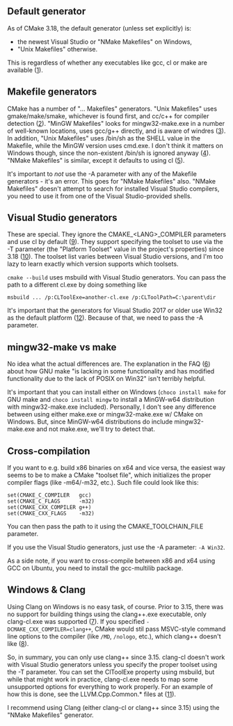 Default generator
-----------------

As of CMake 3.18, the default generator (unless set explicitly) is:

  * the newest Visual Studio or "NMake Makefiles" on Windows,
  * "Unix Makefiles" otherwise.

This is regardless of whether any executables like gcc, cl or make are
available ([1][1]).

Makefile generators
-------------------

CMake has a number of "... Makefiles" generators.  "Unix Makefiles" uses
gmake/make/smake, whichever is found first, and cc/c++ for compiler detection
([2][2]).  "MinGW Makefiles" looks for mingw32-make.exe in a number of
well-known locations, uses gcc/g++ directly, and is aware of windres ([3][3]).
In addition, "Unix Makefiles" uses /bin/sh as the SHELL value in the Makefile,
while the MinGW version uses cmd.exe.  I don't think it matters on Windows
though, since the non-existent /bin/sh is ignored anyway ([4][4]).  "NMake
Makefiles" is similar, except it defaults to using cl ([5][5]).

It's important to _not_ use the -A parameter with any of the Makefile
generators - it's an error.  This goes for "NMake Makefiles" also.  "NMake
Makefiles" doesn't attempt to search for installed Visual Studio compilers, you
need to use it from one of the Visual Studio-provided shells.

Visual Studio generators
------------------------

These are special.  They ignore the CMAKE_\<LANG\>_COMPILER parameters and use
cl by default ([9][9]).  They support specifying the toolset to use via the -T
parameter (the "Platform Toolset" value in the project's properties) since 3.18
([10][10]).  The toolset list varies between Visual Studio versions, and I'm
too lazy to learn exactly which version supports which toolsets.

`cmake --build` uses msbuild with Visual Studio generators.  You can pass the
path to a different cl.exe by doing something like

    msbuild ... /p:CLToolExe=another-cl.exe /p:CLToolPath=C:\parent\dir

It's important that the generators for Visual Studio 2017 or older use Win32 as
the default platform ([12][12]).  Because of that, we need to pass the -A
parameter.

mingw32-make vs make
--------------------

No idea what the actual differences are.  The explanation in the FAQ ([6][6])
about how GNU make "is lacking in some functionality and has modified
functionality due to the lack of POSIX on Win32" isn't terribly helpful.

It's important that you can install either on Windows (`choco install make` for
GNU make and `choco install mingw` to install a MinGW-w64 distribution with
mingw32-make.exe included).  Personally, I don't see any difference between
using either make.exe or mingw32-make.exe w/ CMake on Windows.  But, since
MinGW-w64 distributions do include mingw32-make.exe and not make.exe, we'll try
to detect that.

Cross-compilation
-----------------

If you want to e.g. build x86 binaries on x64 and vice versa, the easiest way
seems to be to make a CMake "toolset file", which initializes the proper
compiler flags (like -m64/-m32, etc.).  Such file could look like this:

    set(CMAKE_C_COMPILER   gcc)
    set(CMAKE_C_FLAGS      -m32)
    set(CMAKE_CXX_COMPILER g++)
    set(CMAKE_CXX_FLAGS    -m32)

You can then pass the path to it using the CMAKE_TOOLCHAIN_FILE parameter.

If you use the Visual Studio generators, just use the -A parameter: `-A Win32`.

As a side note, if you want to cross-compile between x86 and x64 using GCC on
Ubuntu, you need to install the gcc-multilib package.

Windows & Clang
---------------

Using Clang on Windows is no easy task, of course.  Prior to 3.15, there was no
support for building things using the clang++.exe executable, only clang-cl.exe
was supported ([7][7]).  If you specified `-DCMAKE_CXX_COMPILER=clang++`, CMake
would stil pass MSVC-style command line options to the compiler (like `/MD`,
`/nologo`, etc.), which clang++ doesn't like ([8][8]).

So, in summary, you can only use clang++ since 3.15.  clang-cl doesn't work
with Visual Studio generators unless you specify the proper toolset using the
-T parameter.  You can set the ClToolExe property using msbuild, but while that
might work in practice, clang-cl.exe needs to map some unsupported options for
everything to work properly.  For an example of how this is done, see the
LLVM.Cpp.Common.* files at ([11][11]).

I recommend using Clang (either clang-cl or clang++ since 3.15) using the
"NMake Makefiles" generator.

[1]: https://github.com/Kitware/CMake/blob/v3.18.4/Source/cmake.cxx#L1697
[2]: https://github.com/Kitware/CMake/blob/v3.18.4/Source/cmGlobalUnixMakefileGenerator3.cxx
[3]: https://github.com/Kitware/CMake/blob/v3.18.4/Source/cmGlobalMinGWMakefileGenerator.cxx
[4]: https://www.gnu.org/software/make/manual/html_node/Choosing-the-Shell.html
[5]: https://github.com/Kitware/CMake/blob/v3.18.4/Source/cmGlobalNMakeMakefileGenerator.cxx
[6]: http://mingw.org/wiki/FAQ
[7]: https://cmake.org/cmake/help/v3.15/release/3.15.html#compilers
[8]: https://github.com/Kitware/CMake/blob/v3.14.7/Modules/Platform/Windows-Clang.cmake
[9]: https://gitlab.kitware.com/cmake/cmake/-/issues/19174
[10]: https://cmake.org/cmake/help/v3.8/release/3.8.html
[11]: https://github.com/llvm/llvm-project/tree/e408935bb5339e20035d84307c666fbdd15e99e0/llvm/tools/msbuild
[12]: https://cmake.org/cmake/help/v3.18/generator/Visual%20Studio%2015%202017.html
